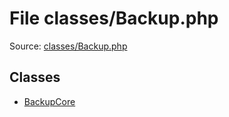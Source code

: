 File classes/Backup.php
=========

Source: [classes/Backup.php](https://github.com/PrestaShop/PrestaShop/blob/1.5.3.1/classes/Backup.php)


Classes
-------

* [BackupCore](class.BackupCore.md)

